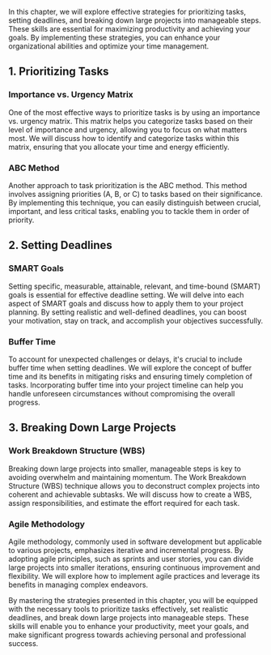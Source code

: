 
In this chapter, we will explore effective strategies for prioritizing tasks, setting deadlines, and breaking down large projects into manageable steps. These skills are essential for maximizing productivity and achieving your goals. By implementing these strategies, you can enhance your organizational abilities and optimize your time management.

1\. Prioritizing Tasks
---------------------

### Importance vs. Urgency Matrix

One of the most effective ways to prioritize tasks is by using an importance vs. urgency matrix. This matrix helps you categorize tasks based on their level of importance and urgency, allowing you to focus on what matters most. We will discuss how to identify and categorize tasks within this matrix, ensuring that you allocate your time and energy efficiently.

### ABC Method

Another approach to task prioritization is the ABC method. This method involves assigning priorities (A, B, or C) to tasks based on their significance. By implementing this technique, you can easily distinguish between crucial, important, and less critical tasks, enabling you to tackle them in order of priority.

2\. Setting Deadlines
--------------------

### SMART Goals

Setting specific, measurable, attainable, relevant, and time-bound (SMART) goals is essential for effective deadline setting. We will delve into each aspect of SMART goals and discuss how to apply them to your project planning. By setting realistic and well-defined deadlines, you can boost your motivation, stay on track, and accomplish your objectives successfully.

### Buffer Time

To account for unexpected challenges or delays, it's crucial to include buffer time when setting deadlines. We will explore the concept of buffer time and its benefits in mitigating risks and ensuring timely completion of tasks. Incorporating buffer time into your project timeline can help you handle unforeseen circumstances without compromising the overall progress.

3\. Breaking Down Large Projects
-------------------------------

### Work Breakdown Structure (WBS)

Breaking down large projects into smaller, manageable steps is key to avoiding overwhelm and maintaining momentum. The Work Breakdown Structure (WBS) technique allows you to deconstruct complex projects into coherent and achievable subtasks. We will discuss how to create a WBS, assign responsibilities, and estimate the effort required for each task.

### Agile Methodology

Agile methodology, commonly used in software development but applicable to various projects, emphasizes iterative and incremental progress. By adopting agile principles, such as sprints and user stories, you can divide large projects into smaller iterations, ensuring continuous improvement and flexibility. We will explore how to implement agile practices and leverage its benefits in managing complex endeavors.

By mastering the strategies presented in this chapter, you will be equipped with the necessary tools to prioritize tasks effectively, set realistic deadlines, and break down large projects into manageable steps. These skills will enable you to enhance your productivity, meet your goals, and make significant progress towards achieving personal and professional success.
